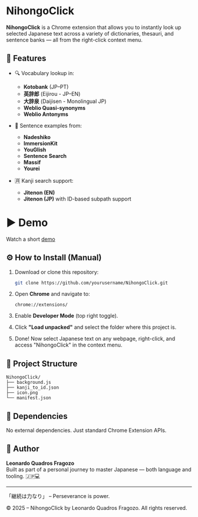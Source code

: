 # NihongoClick

**NihongoClick** is a Chrome extension that allows you to instantly look up selected Japanese text across a variety of dictionaries, thesauri, and sentence banks — all from the right-click context menu.

## 📌 Features

- 🔍 Vocabulary lookup in:
  - **Kotobank** (JP–PT)
  - **英辞郎** (Eijirou - JP–EN)
  - **大辞泉** (Daijisen - Monolingual JP)
  - **Weblio Quasi-synonyms**
  - **Weblio Antonyms**

- 💬 Sentence examples from:
  - **Nadeshiko**
  - **ImmersionKit**
  - **YouGlish**
  - **Sentence Search**
  - **Massif**
  - **Yourei**

- 🈷️ Kanji search support:
  - **Jitenon (EN)**
  - **Jitenon (JP)** with ID-based subpath support

# ▶️ Demo

Watch a short [demo](https://www.youtube.com/watch?v=6xpSOsKj_XQ)

## ⚙️ How to Install (Manual)

1. Download or clone this repository:
   ```bash
   git clone https://github.com/yourusername/NihongoClick.git
   ```

2. Open **Chrome** and navigate to:
   ```
   chrome://extensions/
   ```

3. Enable **Developer Mode** (top right toggle).

4. Click **"Load unpacked"** and select the folder where this project is.

5. Done! Now select Japanese text on any webpage, right-click, and access "NihongoClick" in the context menu.

## 📁 Project Structure

```
NihongoClick/
├── background.js
├── kanji_to_id.json
├── icon.png
└── manifest.json
```
## 🧩 Dependencies

No external dependencies. Just standard Chrome Extension APIs.

## 🧠 Author

**Leonardo Quadros Fragozo**  
Built as part of a personal journey to master Japanese — both language and tooling. 🇯🇵💻

---

「継続は力なり」 – Perseverance is power.

© 2025 – NihongoClick by Leonardo Quadros Fragozo. All rights reserved.
